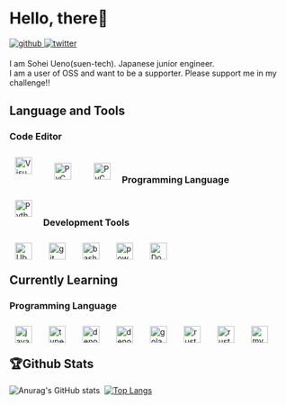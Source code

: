 # Hello, there🤗
<a href="https://github.com/suen-tech" target="_blank">
<img src=https://img.shields.io/badge/github-%2324292e.svg?&style=for-the-badge&logo=github&logoColor=white alt=github style="margin-bottom: 5px;" />
</a>
<a href="https://twitter.com/suen_tech" target="_blank">
<img src=https://img.shields.io/badge/twitter-%2300acee.svg?&style=for-the-badge&logo=twitter&logoColor=white alt=twitter style="margin-bottom: 5px;" />
</a>  

I am Sohei Ueno(suen-tech). Japanese junior engineer.<br>
I am a user of OSS and want to be a supporter. Please support me in my challenge!!

## Language and Tools

### **Code Editor**  

[<img align="left" alt="Visual Studio Code" width="30px" src="https://cdn.jsdelivr.net/gh/devicons/devicon/icons/vscode/vscode-original.svg" style="padding-right:10px; margin:10px" />](https://code.visualstudio.com/)
[<img align="left" alt="PyCharm" width="30px" src="https://cdn.simpleicons.org/pycharm" style="padding:10px; margin:10px" />](https://www.jetbrains.com/pycharm/#gh-light-mode-only)
[<img align="left" alt="PyCharm" width="30px" src="https://cdn.simpleicons.org/pycharm/white" style="padding:10px; margin:10px" />](https://www.jetbrains.com/pycharm/#gh-dark-mode-only)

<br />

### **Programming Language**  

[<img align="left" alt="Python" width="30px" src="https://s3.dualstack.us-east-2.amazonaws.com/pythondotorg-assets/media/files/python-logo-only.svg" style="padding-right:10px; margin:10px" />](https://python.org)


<br />


### **Development Tools**

[<img align="left" alt="Ubuntu" width="30px" src="https://cdn.simpleicons.org/ubuntu" style="padding-right:10px; margin:10px" />](https://ubuntu.com)
[<img align="left" alt="git" width="30px" src="https://cdn.simpleicons.org/git" style="padding-right:10px; margin:10px" />](https://git-scm.com/)
[<img align="left" alt="bash" width="30px" src="https://cdn.simpleicons.org/gnubash" style="padding-right:10px; margin:10px" />](https://git-scm.com/)
[<img align="left" alt="powershell" width="30px" src="https://profilinator.rishav.dev/skills-assets/powershell.png" style="padding-right:10px; margin:10px" />](https://docs.microsoft.com/en-us/powershell/)
[<img align="left" alt="Docker" width="30px" src="https://cdn.simpleicons.org/docker" style="padding-right:10px; margin:10px" />](https://docker.com/)


<br />
<br />


## Currently Learning

### **Programming Language**

[<img align="left" alt="javascript" width="30px" src="https://profilinator.rishav.dev/skills-assets/javascript-original.svg" style="padding-right:10px; margin:10px" />](https://www.javascript.com/)
[<img align="left" alt="typescript" width="30px" src="https://profilinator.rishav.dev/skills-assets/typescript-original.svg" style="padding-right:10px; margin:10px" />](https://www.typescriptlang.org/)
[<img align="left" alt="deno" width="30px" src="https://cdn.simpleicons.org/deno/black" style="padding-right:10px; margin:10px" />](https://deno.land/#gh-light-mode-only)
[<img align="left" alt="deno" width="30px" src="https://cdn.simpleicons.org/deno/fff" style="padding-right:10px; margin:10px" />](https://deno.land/#gh-dark-mode-only)
[<img align="left" alt="golang" width="30px" src="https://profilinator.rishav.dev/skills-assets/go-original.svg" style="padding-right:10px; margin:10px" />](https://go.dev/)
[<img align="left" alt="rust" width="30px" src="https://cdn.simpleicons.org/rust/black" style="padding-right:10px; margin:10px" />](https://deno.land/#gh-light-mode-only)
[<img align="left" alt="rust" width="30px" src="https://cdn.simpleicons.org/rust/white" style="padding-right:10px; margin:10px" />](https://deno.land/#gh-dark-mode-only)
[<img align="left" alt="mysql" width="30px" src="https://profilinator.rishav.dev/skills-assets/mysql-original-wordmark.svg" style="padding-right:10px; margin:10px" />](https://www.mysql.com/)


<br />
<br />


## 🏆Github Stats
![Anurag's GitHub stats](https://github-readme-stats.vercel.app/api?username=suen-tech&show_icons=true&theme=radical)&nbsp;
[![Top Langs](https://github-readme-stats.vercel.app/api/top-langs/?username=suen-tech)](https://github.com/anuraghazra/github-readme-stats)
